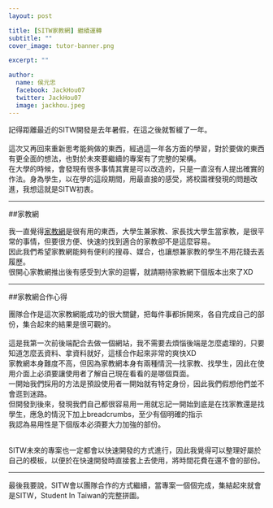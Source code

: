 ```yaml
---
layout: post

title: [SITW家教網] 繼續運轉
subtitle: ""
cover_image: tutor-banner.png

excerpt: ""

author:
  name: 侯元忠
  facebook: JackHou07
  twitter: JackHou07
  image: jackhou.jpeg
---
```



記得距離最近的SITW開發是去年暑假，在這之後就暫緩了一年。<br><br>
這次又再回來重新思考能夠做的東西，經過這一年各方面的學習，對於要做的東西有更全面的想法，也對於未來要繼續的專案有了完整的架構。<br>
在大學的時候，會發現有很多事情其實是可以改造的，只是一直沒有人提出確實的作法。身為學生，以在學的這段期間，用最直接的感受，將校園裡發現的問題改進，我想這就是SITW初衷。

<hr>
##家教網

我一直覺得[家教網](http://tutor.sitw.tw/)是很有用的東西，大學生兼家教、家長找大學生當家教，是很平常的事情，但要很方便、快速的找到適合的家教卻不是這麼容易。<br>
因此我們希望家教網能夠有便利的搜尋、媒合，也讓想兼家教的學生不用花錢去丟履歷。<br>
很開心家教網推出後有感受到大家的迴響，就請期待家教網下個版本出來了XD

<hr>

##家教網合作心得

團隊合作是這次家教網能成功的很大關鍵，把每件事都拆開來，各自完成自己的部份，集合起來的結果是很可觀的。<br><br>
這是我第一次前後端配合去做一個網站，我不需要去煩惱後端是怎麼處理的，只要知道怎麼丟資料、拿資料就好，這樣合作起來非常的爽快XD <br>
家教網本身難度不高，但因為家教網本身有兩種情況—找家教、找學生，因此在使用介面上必須要讓使用者了解自己現在看看的是哪個頁面。<br>
一開始我們採用的方法是預設使用者一開始就有特定身份，因此我們假想他們並不會逛到迷路。<br>
但開發到後來，發現我們自己都很容易用一用就忘記一開始到底是在找家教還是找學生，應急的情況下加上breadcrumbs，至少有個明確的指示<br>
我認為易用性是下個版本必須要大力加強的部份。<br><br>

SITW未來的專案也一定都會以快速開發的方式進行，因此我覺得可以整理好屬於自己的模板，以便於在快速開發時直接套上去使用，將時間花費在還不會的部份。

<hr>

最後我要說，SITW會以團隊合作的方式繼續，當專案一個個完成，集結起來就會是SITW，Student In Taiwan的完整拼圖。